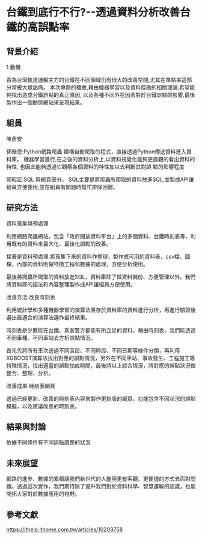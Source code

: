# 台鐵到底行不行?--透過資料分析改善台鐵的高誤點率

## 背景介紹
1.動機

貴為台灣軌道運輸主力的台鐵在不同領域仍有很大的改善空間,尤其在準點率這部分常被大眾詬病。
本次專題的機會,藉由機器學習以及資料探勘的相關理論,希望能夠找出造成台鐵誤點的真正原因,
以及各種不同外在因素對於台鐵誤點的影響,最後製作出一個動態網站來呈現結果。

## 組員

陳彥安


孫晧恩:Python網路爬蟲
建構自動爬取的程式，直接透過Python傳送資料進入資料庫。
機器學習進行,在之後的資料分析上,以資料視覺化能夠更直觀的看出資料的特性,
也因此能夠透過它觀察各個資料的特性加以去判斷其對誤
點的影響程度

郭昭宏:SQL 與網頁部分。
SQL主要是將爬蟲所爬取的資料放進SQL,並製成API讓組員方便使用,並在組員有問題時幫忙排除困難。


## 研究方法

資料蒐集與預處理

利用網路爬蟲網站，包含「政府開放資料平台」上的多個資料、台鐵時刻表等，利用既有的資料來最大化、最佳化誤點的改善。

接著是資料預處理:將蒐集下來的資料作整理，製作成可用的資料表、csv檔、圖檔，內部的資料則做特徵工程和數據的處理，方便分析使用。

最後將爬蟲所爬取的資料放進SQL，資料庫除了做資料備份、方便管理以外，我們將資料庫的語法和內容整理製作成API讓組員方便使用。

改善方法:改良時刻表

利用統計學和多種機器學習的演算法將存於資料庫的資料進行分析，再進行驗證後選出最適合的演算法選作最終結果。

時刻表是少數能在台鐵、乘客雙方都能有所立足的資料。藉由時刻表，我們能透過不同車種、不同車站去方析誤點情況。

首先先將所有車次透過不同區段、不同時段、不同日期等條件分類，再利用XGBOOST演算法找出對應的誤點情況，另外在不同車站、事故發生、工程施工等特殊情況，找出適當的誤點加成時間，最後將以上綜合情況，將對應的誤點狀況做整合、整理、分析。

改善成果:時刻表網頁

透過已經更新、改善的時刻表內容來製作更新版的網頁，功能包含不同狀況的誤點模擬，以及建議改善的時刻表。


## 結果與討論
依據不同條件有不同誤點調整的狀況

## 未來展望

網路的進步、數據的累積讓我們新世代的人能用更有客觀、更便捷的方式去面對問題。透過這次實作，我們期待除了提升我們對於資料科學、智慧運輸的認識，也能開拓大家對於數據應用的視野。


## 參考文獻


https://ithelp.ithome.com.tw/articles/10203758
